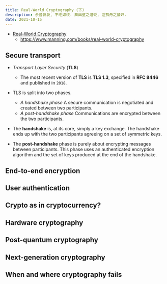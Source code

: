 ```yaml
---
title: Real-World Cryptography (下)
description: 余音袅袅, 不绝如缕. 舞幽壑之潜蛟, 泣孤舟之嫠妇.
date: 2021-10-15
---
```


* [Real-World Cryptography](https://book.douban.com/subject/34615742/)
  - https://www.manning.com/books/real-world-cryptography

## Secure transport

* *Transport Layer Security* (**TLS**)
  - The most recent version of **TLS** is **TLS 1.3**,
    specified in **RFC 8446** and published in `2018`.

* TLS is split into two phases.
  - *A handshake phase* A secure communication
    is negotiated and created between
    two participants.
  - *A post-handshake phase* Communications are
    encrypted between the two participants.

* The **handshake** is, at its core, simply a
  key exchange. The handshake ends up with the
  two participants agreeing on
  a set of symmetric keys.
* The **post-handshake** phase is purely about
  encrypting messages between participants.
  This phase uses an authenticated encryption
  algorithm and the set of keys produced
  at the end of the handshake.

## End-to-end encryption

## User authentication

## Crypto as in cryptocurrency?

## Hardware cryptography

## Post-quantum cryptography

## Next-generation cryptography

## When and where cryptography fails
